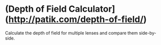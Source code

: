 # (Depth of Field Calculator](http://patik.com/depth-of-field/)

Calculate the depth of field for multiple lenses and compare them side-by-side.

